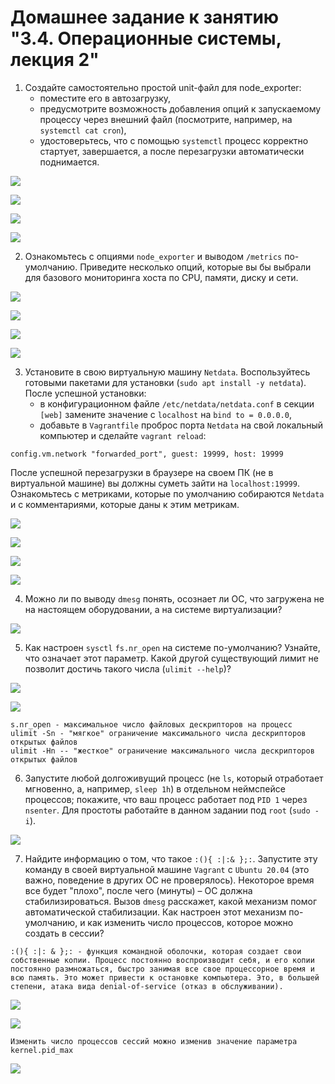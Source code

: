 # Домашнее задание к занятию "3.4. Операционные системы, лекция 2"

1. Создайте самостоятельно простой unit-файл для node_exporter:
   * поместите его в автозагрузку,
   * предусмотрите возможность добавления опций к запускаемому процессу через внешний файл (посмотрите, например, на `systemctl cat cron`),
   * удостоверьтесь, что с помощью `systemctl` процесс корректно стартует, завершается, а после перезагрузки автоматически поднимается.

![](img/node_ex_1.1.png)

![](img/node_ex_2.png)

![](img/node_ex_3.png)

![](img/node_ex_4.png)

2. Ознакомьтесь с опциями `node_exporter` и выводом `/metrics` по-умолчанию. Приведите несколько опций, которые вы бы выбрали для базового мониторинга хоста по CPU, памяти, диску и сети.

![](img/node_metrics_1.png)

![](img/node_metrics_2.png)

![](img/node_metrics_3.png)

![](img/node_metrics_4.png)

3. Установите в свою виртуальную машину `Netdata`. Воспользуйтесь готовыми пакетами для установки (`sudo apt install -y netdata`). После успешной установки:
   * в конфигурационном файле `/etc/netdata/netdata.conf` в секции `[web]` замените значение с `localhost` на `bind to = 0.0.0.0`,
   * добавьте в `Vagrantfile` проброс порта `Netdata` на свой локальный компьютер и сделайте `vagrant reload`:
```
config.vm.network "forwarded_port", guest: 19999, host: 19999
```
   После успешной перезагрузки в браузере на своем ПК (не в виртуальной машине) вы должны суметь зайти на `localhost:19999`. Ознакомьтесь с метриками, которые по умолчанию собираются `Netdata` и с комментариями, которые даны к этим метрикам.
   
![](img/netdata_1.png)

![](img/netdata_2.png)

![](img/netdata_3.png)

![](img/netdata_4.png)

4. Можно ли по выводу `dmesg` понять, осознает ли ОС, что загружена не на настоящем оборудовании, а на системе виртуализации?

![](img/dmesg_virt.png)

5. Как настроен `sysctl` `fs.nr_open` на системе по-умолчанию? Узнайте, что означает этот параметр. Какой другой существующий лимит не позволит достичь такого числа (`ulimit --help`)?

![](img/nr_open_1.png)

![](img/nr_open_2.png)
```
s.nr_open - максимальное число файловых дескрипторов на процесс
ulimit -Sn - "мягкое" ограничение максимального числа дескрипторов открытых файлов
ulimit -Hn -- "жесткое" ограничение максимального числа дескрипторов открытых файлов
```
6. Запустите любой долгоживущий процесс (не `ls`, который отработает мгновенно, а, например, `sleep 1h`) в отдельном неймспейсе процессов; покажите, что ваш процесс работает под `PID 1` через `nsenter`. Для простоты работайте в данном задании под `root` (`sudo -i`). 

![](img/sleep1h.png)

7. Найдите информацию о том, что такое `:(){ :|:& };:`. Запустите эту команду в своей виртуальной машине `Vagrant` с `Ubuntu 20.04` (это важно, поведение в других ОС не проверялось). Некоторое время все будет "плохо", после чего (минуты) – ОС должна стабилизироваться. Вызов `dmesg` расскажет, какой механизм помог автоматической стабилизации. Как настроен этот механизм по-умолчанию, и как изменить число процессов, которое можно создать в сессии?

```
:(){ :|: & };: - функция командной оболочки, которая создает свои собственные копии. Процесс постоянно воспроизводит себя, и его копии постоянно размножаться, быстро занимая все свое процессорное время и всю память. Это может привести к остановке компьютера. Это, в большей степени, атака вида denial-of-service (отказ в обслуживании).
```
![](img/fork_bomb_1.png)

![](img/fork_bomb_2.png)

```
Изменить число процессов сессий можно изменив значение параметра kernel.pid_max
```
![](img/fork_bomb_3.png)


